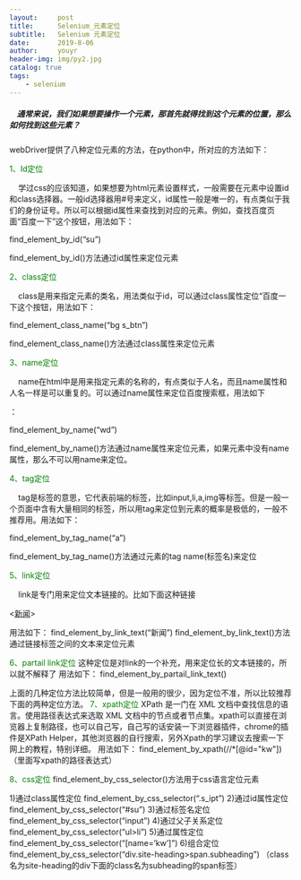 ```yaml
---
layout:     post
title:      Selenium_元素定位
subtitle:   Selenium 元素定位
date:       2019-8-06
author:     youyr
header-img: img/py2.jpg
catalog: true
tags:
    - selenium
---
```


<h5>&nbsp;&nbsp;&nbsp;&nbsp;通常来说，我们如果想要操作一个元素，那首先就得找到这个元素的位置，那么如何找到这些元素？</h5>
<span>webDriver提供了八种定位元素的方法，在python中，所对应的方法如下：</span>

<span style="color:green">1、Id定位</span>
    <p>&nbsp;&nbsp;&nbsp;&nbsp;学过css的应该知道，如果想要为html元素设置样式，一般需要在元素中设置id和class选择器。一般id选择器用#号来定义，id属性一般是唯一的，有点类似于我们的身份证号。所以可以根据id属性来查找到对应的元素。例如，查找百度页面“百度一下”这个按钮，用法如下：</p>
 <p>find_element_by_id(“su”)</p>
find_element_by_id()方法通过id属性来定位元素</p>

<span style="color:green">2、class定位</span>
<p>&nbsp;&nbsp;&nbsp;&nbsp;class是用来指定元素的类名，用法类似于id，可以通过class属性定位“百度一下这个按钮，用法如下：</p>
find_element_class_name(“bg s_btn”)</p>
find_element_class_name()方法通过class属性来定位元素</p>

<span style="color:green">3、name定位</span>
<p>&nbsp;&nbsp;&nbsp;&nbsp;name在html中是用来指定元素的名称的，有点类似于人名，而且name属性和人名一样是可以重复的。可以通过name属性来定位百度搜索框，用法如下</p>：
<p>find_element_by_name(“wd”)</p>
<p>find_element_by_name()方法通过name属性来定位元素，如果元素中没有name属性，那么不可以用name来定位。</p>

<span style="color:green">4、tag定位 </span>
    <p>&nbsp;&nbsp;&nbsp;&nbsp;tag是标签的意思，它代表前端的标签，比如input,li,a,img等标签。但是一般一个页面中含有大量相同的标签，所以用tag来定位到元素的概率是极低的，一般不推荐用。用法如下：</p>
<p>find_element_by_tag_name(“a”)</p>
<p>find_element_by_tag_name()方法通过元素的tag name(标签名)来定位</p>

<span style="color:green">5、link定位</span>
    <p>&nbsp;&nbsp;&nbsp;&nbsp;link是专门用来定位文本链接的。比如下面这种链接<p>
    <p><<a href="http://news.baidu.com" target="_blank" class="mnav">新闻</a>></p>
用法如下：
find_element_by_link_text(“新闻”)
find_element_by_link_text()方法通过链接标签之间的文本来定位元素

<span style="color:green">6、partail link定位</span>
这种定位是对link的一个补充，用来定位长的文本链接的，所以就不解释了
用法如下：
find_element_by_partail_link_text()

  上面的几种定位方法比较简单，但是一般用的很少，因为定位不准，所以比较推荐下面的两种定位方法。
 <span style="color:green">7、xpath定位</span>
  XPath 是一门在 XML 文档中查找信息的语言。使用路径表达式来选取 XML 文档中的节点或者节点集。xpath可以直接在浏览器上复制路径，也可以自己写，自己写的话安装一下浏览器插件，chrome的插件是XPath Helper，其他浏览器的自行搜索，另外Xpath的学习建议去搜索一下网上的教程，特别详细。
用法如下：
find_element_by_xpath(//*[@id="kw"])（里面写xpath的路径表达式）

<span style="color:green">8、css定位</span>
find_element_by_css_selector()方法用于css语言定位元素

1)通过class属性定位
find_element_by_css_selector(“.s_ipt”)
2)通过id属性定位
find_element_by_css_selector(“#su”)
3)通过标签名定位
find_element_by_css_selector(“input”)
4)通过父子关系定位
find_element_by_css_selector(“ul>li”)
5)通过属性定位
find_element_by_css_selector(“[name=’kw’]”)
6)组合定位
find_element_by_css_selector(“div.site-heading>span.subheading”)
（class名为site-heading的div下面的class名为subheading的span标签）
